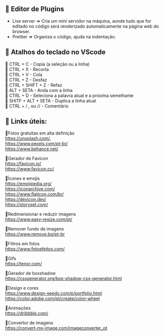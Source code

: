 ##  🚀 Editor de Plugins

- Live server => Cria um mini servidor na máquina, aonde tudo que for editado no código será renderizado automaticamente na página web do browser.
- Prettier => Organiza o código, ajuda na indentação.

## 🚀 Atalhos do teclado no VScode

📄 CTRL + C - Copia (a seleção ou a linha) <br>
📄 CTRL + X - Recorta <br>
📄 CTRL + V - Cola <br>
📄 CTRL + Z - Desfaz <br>
📄 CTRL + SHIFT + Z - Refaz <br>
📄 ALT + SETA - Anda com a linha <br>
📄 CTRL + D - Seleciona a palavra atual e a próxima semelhante <br>
📄 SHITF + ALT + SETA - Duplica a linha atual <br>
📄 CTRL + / , <!-- --> ou // - Comentário <br>

## 🚀 Links úteis:

📌Fotos gratuitas em alta definição<br>
https://unsplash.com/, <br>
https://www.pexels.com/pt-br/ <br>
https://www.behance.net/ <br>

📌Gerador de Favicon <br>
https://favicon.io/ <br>
https://www.favicon.cc/ <br>

📌Ícones e emojis <br>
https://emojipedia.org/ <br>
https://iconarchive.com/ <br>
https://www.flaticon.com/br/ <br>
https://devicon.dev/ <br>
https://storyset.com/ <br>

📌Redimensionar e reduzir imagens <br>
https://www.easy-resize.com/pt/ <br>

📌Remover fundo de imagens <br>
https://www.remove.bg/pt-br <br>

📌Filtros em fotos <br>
https://www.fotoefeitos.com/ <br>

📌Gifs <br>
https://tenor.com/ <br>

📌Gerador de boxshadow <br>
https://cssgenerator.org/box-shadow-css-generator.html <br>

📌Design e cores <br>
https://www.design-seeds.com/p/portfolio.html <br>
https://color.adobe.com/pt/create/color-wheel <br>

📌Animações <br>
https://dribbble.com/ <br>

📌Convertor de imagens<br>
https://convert-my-image.com/imageconverter_pt <br>

<br><br>


